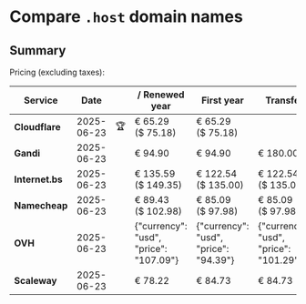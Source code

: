# Compare `.host` domain names

## Summary

Pricing (excluding taxes):

| Service | Date |  | / Renewed year | First year | Transfer | Restoration |
|--|--|--|--|--|--|--|
| **Cloudflare** | 2025-06-23 | 🏆 | € 65.29<br>($ 75.18) | € 65.29<br>($ 75.18) |  |  |
| **Gandi** | 2025-06-23 |  | € 94.90 | € 94.90 | € 180.00 | € 177.11 |
| **Internet.bs** | 2025-06-23 |  | € 135.59<br>($ 149.35) | € 122.54<br>($ 135.00) | € 122.54<br>($ 135.00) | € 280.85<br>($ 309.39) |
| **Namecheap** | 2025-06-23 |  | € 89.43<br>($ 102.98) | € 85.09<br>($ 97.98) | € 85.09<br>($ 97.98) |  |
| **OVH** | 2025-06-23 |  | {"currency": "usd", "price": "107.09"} | {"currency": "usd", "price": "94.39"} | {"currency": "usd", "price": "101.29"} |  |
| **Scaleway** | 2025-06-23 |  | € 78.22 | € 84.73 | € 84.73 | € 116.26 |
